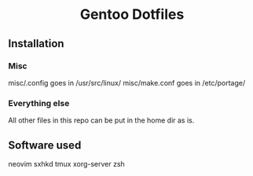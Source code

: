 <h1 align="center">Gentoo Dotfiles</h1>

## Installation

### Misc

misc/.config goes in /usr/src/linux/
misc/make.conf goes in /etc/portage/

### Everything else

All other files in this repo can be put in the home dir as is.

## Software used

neovim
sxhkd
tmux
xorg-server
zsh
